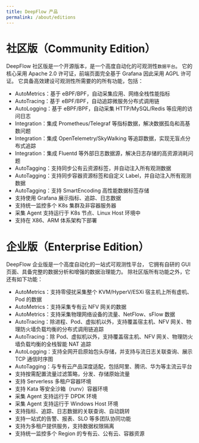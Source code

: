 ```yaml
---
title: DeepFlow 产品
permalink: /about/editions
---
```


# 社区版（Community Edition）

DeepFlow 社区版是一个开源版本，是一个高度自动化的可观测性`数据平台`。
它的核心采用 Apache 2.0 许可证，前端页面完全基于 Grafana 因此采用 AGPL 许可证。
它具备高效建设可观测性所需要的的所有功能，包括：

- AutoMetrics：基于 eBPF/BPF，自动采集应用、网络全栈性能指标
- AutoTracing：基于 eBPF/BPF，自动追踪微服务分布式调用链
- AutoLogging：基于 eBPF/BPF，自动采集 HTTP/MySQL/Redis 等应用的访问日志
- Integration：集成 Prometheus/Telegraf 等指标数据，解决数据孤岛和高基数问题
- Integration：集成 OpenTelemetry/SkyWalking 等追踪数据，实现无盲点分布式追踪
- Integration：集成 Fluentd 等外部日志数据源，解决日志存储的高资源消耗问题
- AutoTagging：支持同步公有云资源标签，并自动注入所有观测数据
- AutoTagging：支持同步容器资源标签和自定义 Label，并自动注入所有观测数据
- AutoTagging：支持 SmartEncoding 高性能数据标签存储
- 支持使用 Grafana 展示指标、追踪、日志数据
- 支持统一监控多个 K8s 集群及非容器服务器
- 采集 Agent 支持运行于 K8s 节点、Linux Host 环境中
- 支持在 X86、ARM 体系架构下部署

# 企业版（Enterprise Edition）

DeepFlow 企业版是一个高度自动化的一站式可观测性平台，
它拥有自研的 GUI 页面、具备完整的数据分析和增强的数据治理能力。
除社区版所有功能之外，它还有如下功能：

- AutoMetrics：支持零侵扰采集整个 KVM/HyperV/ESXi 宿主机上所有虚机、Pod 的数据
- AutoMetrics：支持采集专有云 NFV 网关的数据
- AutoMetrics：支持采集物理网络设备的流量、NetFlow、sFlow 数据
- AutoTracing：除进程、Pod、虚拟机以外，支持覆盖宿主机、NFV 网关、物理防火墙负载均衡的分布式调用链追踪
- AutoTracing：除 Pod、虚拟机以外，支持覆盖宿主机、NFV 网关、物理防火墙负载均衡的全栈智能 NAT 追踪
- AutoLogging：支持全网开启原始包头存储，并支持与流日志关联查询、展示 TCP 通信时序图
- AutoTagging：与专有云产品深度适配，包括阿里、腾讯、华为等主流云平台
- 支持按需配置流量过滤策略，分发、存储原始流量
- 支持 Serverless 多租户容器环境
- 支持 Kata 等安全沙箱（runv）容器环境
- 采集 Agent 支持运行于 DPDK 环境
- 采集 Agent 支持运行于 Windows Host 环境
- 支持指标、追踪、日志数据的关联查询、自动跳转
- 支持一站式的告警、报表、SLO 等多团队协同功能
- 支持为多租户提供服务，支持数据权限隔离
- 支持统一监控多个 Region 的专有云、公有云、容器资源
